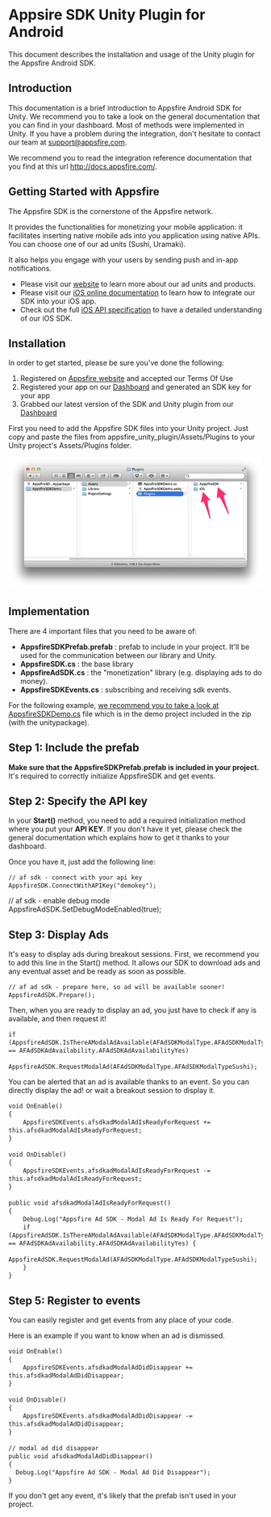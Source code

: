 Appsire SDK Unity Plugin for Android
====================================
This document describes the installation and usage of the Unity plugin for the Appsfire Android SDK.

## Introduction
This documentation is a brief introduction to Appsfire Android SDK for Unity. We recommend you to take a look on the general documentation that you can find in your dashboard. Most of methods were implemented in Unity. If you have a problem during the integration, don't hesitate to contact our team at <a href="mailto:support@appsfire.com">support@appsfire.com</a>.

We recommend you to read the integration reference documentation that you find at this url <a href="http://docs.appsfire.com/" target="_blank">http://docs.appsfire.com/</a>.

## Getting Started with Appsfire
The Appsfire SDK is the cornerstone of the Appsfire network.

It provides the functionalities for monetizing your mobile application: it facilitates inserting native mobile ads into you application using native APIs.
You can choose one of our ad units (Sushi, Uramaki).

It also helps you engage with your users by sending push and in-app notifications.

- Please visit our [website](http://appsfire.com) to learn more about our ad units and products.<br />
- Please visit our [iOS online documentation](http://docs.appsfire.com/sdk/ios/integration-reference/Introduction) to learn how to integrate our SDK into your iOS app.<br />
- Check out the full [iOS API specification](http://docs.appsfire.com/sdk/ios/api-reference/) to have a detailed understanding of our iOS SDK.

## Installation

In order to get started, please be sure you've done the following:

1. Registered on [Appsfire website](http://www.appsfire.com/) and accepted our Terms Of Use
2. Registered your app on our [Dashboard](http://dashboard.appsfire.com/) and generated an SDK key for your app
3. Grabbed our latest version of the SDK and Unity plugin from our [Dashboard](http://dashboard.appsfire.com/app/doc)

First you need to add the Appsfire SDK files into your Unity project. Just copy and paste the files from appsfire_unity_plugin/Assets/Plugins to your Unity project's Assets/Plugins folder.

![appsfire sdk unity import step 1](./images/unity-plugin-import-manually.png)

## Implementation
There are 4 important files that you need to be aware of:

* **AppsfireSDKPrefab.prefab** : prefab to include in your project. It'll be used for the communication between our library and Unity.
* **AppsfireSDK.cs** : the base library
* **AppsfireAdSDK.cs** : the "monetization" library (e.g. displaying ads to do money).
* **AppsfireSDKEvents.cs** : subscribing and receiving sdk events.

For the following example, <u>we recommend you to take a look at AppsfireSDKDemo.cs</u> file which is in the demo project included in the zip (with the unitypackage).

## Step 1: Include the prefab
**Make sure that the AppsfireSDKPrefab.prefab is included in your project.** It's required to correctly initialize AppsfireSDK and get events.

## Step 2: Specify the API key
In your **Start()** method, you need to add a required initialization method where you put your **API KEY**. If you don't have it yet, please check the general documentation which explains how to get it thanks to your dashboard.

Once you have it, just add the following line:

	// af sdk - connect with your api key
	AppsfireSDK.ConnectWithAPIKey("demokey");

  // af sdk - enable debug mode
  AppsfireAdSDK.SetDebugModeEnabled(true);

## Step 3: Display Ads
It's easy to display ads during breakout sessions.
First, we recommend you to add this line in the Start() method. It allows our SDK to download ads and any eventual asset and be ready as soon as possible.

	// af ad sdk - prepare here, so ad will be available sooner!
	AppsfireAdSDK.Prepare();

Then, when you are ready to display an ad, you just have to check if any is available, and then request it!

	if (AppsfireAdSDK.IsThereAModalAdAvailable(AFAdSDKModalType.AFAdSDKModalTypeSushi) == AFAdSDKAdAvailability.AFAdSDKAdAvailabilityYes)
		AppsfireAdSDK.RequestModalAd(AFAdSDKModalType.AFAdSDKModalTypeSushi);

You can be alerted that an ad is available thanks to an event. So you can directly display the ad! or wait a breakout session to display it.

	void OnEnable()
	{
		AppsfireSDKEvents.afsdkadModalAdIsReadyForRequest += this.afsdkadModalAdIsReadyForRequest;
	}

	void OnDisable()
	{
		AppsfireSDKEvents.afsdkadModalAdIsReadyForRequest -= this.afsdkadModalAdIsReadyForRequest;
	}

	public void afsdkadModalAdIsReadyForRequest()
	{
		Debug.Log("Appsfire Ad SDK - Modal Ad Is Ready For Request");
		if (AppsfireAdSDK.IsThereAModalAdAvailable(AFAdSDKModalType.AFAdSDKModalTypeUraMaki) == AFAdSDKAdAvailability.AFAdSDKAdAvailabilityYes) {
			AppsfireAdSDK.RequestModalAd(AFAdSDKModalType.AFAdSDKModalTypeSushi);
		}
	}

## Step 5: Register to events
You can easily register and get events from any place of your code.

Here is an example if you want to know when an ad is dismissed.

	void OnEnable()
	{
		AppsfireSDKEvents.afsdkadModalAdDidDisappear += this.afsdkadModalAdDidDisappear;
	}

	void OnDisable()
	{
		AppsfireSDKEvents.afsdkadModalAdDidDisappear -= this.afsdkadModalAdDidDisappear;
	}

	// modal ad did disappear
	public void afsdkadModalAdDidDisappear()
	{
	  Debug.Log("Appsfire Ad SDK - Modal Ad Did Disappear");
	}

If you don't get any event, it's likely that the prefab isn't used in your project.
